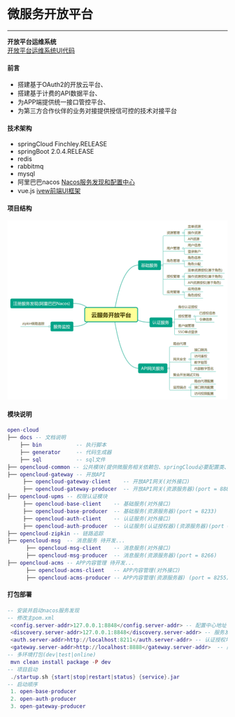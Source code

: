 # 微服务开放平台
---
**开放平台运维系统**      
<a href="https://gitee.com/liuyadu/open-cloud-ui">开放平台运维系统UI代码</a> 
#### 前言
- 搭建基于OAuth2的开放云平台、 
- 搭建基于计费的API数据平台、 
- 为APP端提供统一接口管控平台、 
- 为第三方合作伙伴的业务对接提供授信可控的技术对接平台
#### 技术架构
- springCloud Finchley.RELEASE  
- springBoot 2.0.4.RELEASE  
- redis  
- rabbitmq  
- mysql  
- 阿里巴巴nacos  <a href="https://nacos.io/en-us/">Nacos服务发现和配置中心</a> 
- vue.js  <a href="https://www.iviewui.com/docs/guide/install">ivew前端UI框架</a> 
#### 项目结构
![Alt text](/docs/云服务开放平台.png)
#### 模块说明
``` lua
open-cloud
├── docs -- 文档说明
    ├── bin           -- 执行脚本  
    ├── generator     -- 代码生成器  
    ├── sql           -- sql文件  
├── opencloud-common -- 公共模块(提供微服务相关依赖包、springCloud必要配置类、工具类、统一全局异常解析)
├── opencloud-gateway -- 开放API
     ├── opencloud-gateway-client    -- 开放API网关(对外接口)
     ├── opencloud-gateway-producer  -- 开放API网关(资源服务器)(port = 8888)  
├── opencloud-upms -- 权限认证模块
     ├── opencloud-base-client    -- 基础服务(对外接口)
     ├── opencloud-base-producer  -- 基础服务(资源服务器)(port = 8233)  
     ├── opencloud-auth-client    -- 认证服务(对外接口)
     ├── opencloud-auth-producer  -- 认证服务(认证授权器)(资源服务器)(port = 8211)  
├── opencloud-zipkin -- 链路追踪 
├── opencloud-msg  -- 消息服务 待开发...  
      ├── opencloud-msg-client    -- 消息服务(对外接口)
      ├── opencloud-msg-producer  -- 消息服务(资源服务器)(port = 8266)  
├── opencloud-acms -- APP内容管理 待开发...  
      ├── opencloud-acms-client   -- APP内容管理(对外接口)
      ├── opencloud-acms-producer -- APP内容管理(资源服务器) (port = 8255)
```
#### 打包部署
``` lua
-- 安装并启动nacos服务发现 
-- 修改主pom.xml
 <config.server-addr>127.0.0.1:8848</config.server-addr> -- 配置中心地址
 <discovery.server-addr>127.0.0.1:8848</discovery.server-addr> -- 服务发现地址
 <auth.server-addr>http://localhost:8211</auth.server-addr> -- 认证授权地址
 <gateway.server-addr>http://localhost:8888</gateway.server-addr>  -- 网关服务地址
-- 多环境打包(dev|test|online)
 mvn clean install package -P dev
-- 项目启动
 ./startup.sh {start|stop|restart|status} {service}.jar
-- 启动顺序  
 1. open-base-producer  
 2. open-auth-producer  
 3. open-gateway-producer  
```

   

